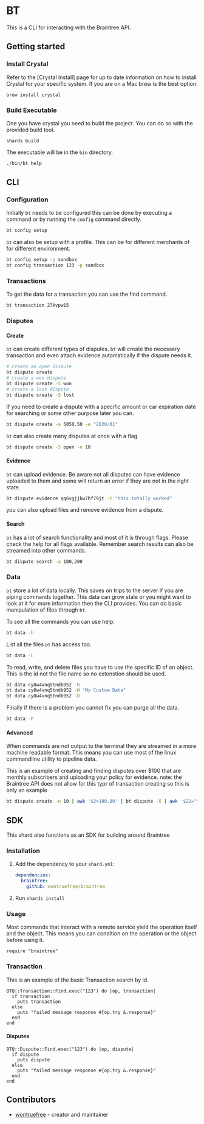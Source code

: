 # BT

This is a CLI for interacting with the Braintree API.

## Getting started

### Install Crystal

Refer to the [Crystal Install] page for up to date information on how to install Crystal for your specific system.
If you are on a Mac brew is the best option.

``` shsh
brew install crystal
```

### Build Executable

One you have crystal you need to build the project.  You can do so with the provided build tool.

``` shsh
shards build
```

The executable will be in the `bin` directory.

``` sh
./bin/bt help
```

## CLI

### Configuration

Initially `bt` needs to be configured this can be done by executing a command or by running the `config` command directly.

```sh
bt config setup
```

`bt` can also be setup with a profile.  This can be for different merchants of for different environment.

```sh
bt config setup -p sandbox
bt config transaction 123 -p sandbox
```

### Transactions

To get the data for a transaction you can use the find command.

``` sh
bt transaction 27kvpw15
```

### Disputes

#### Create

`bt` can create different types of disputes.  `bt` will create the necessary transaction and even attach evidence automatically if the dispute needs it.

``` sh
# create an open dispute
bt dispute create
# create a won dispute
bt dispute create -S won
# create a lost dispute
bt dispute create -S lost
```

If you need to create a dispute with a specific amount or car expiration date for searching or some other purpose later you can.

``` sh
bt dispute create -a 5050.50 -e "2030/01"
```

`bt` can also create many disputes at once with a flag

``` sh
bt dispute create -S open -n 10
```

#### Evidence

`bt` can upload evidence.  Be aware not all disputes can have evidence uploaded to them and some will return an error if they are not in the right state.

``` sh
bt dispute evidence qq6vgjjbw7hf79jt -t "this totally worked"
```

you can also upload files and remove evidence from a dispute.

#### Search

`bt` has a lot of search functionality and most of it is through flags.  Please check the help for all flags available.  Remember search results can also be streamed into other commands.

``` sh
bt dispute search -a 100,200
```

### Data

`bt` store a lot of data locally.  This saves on trips to the server if you are piping commands together.  This data can grow stale or you might want to look at it for more information then the CLI provides.  You can do basic manipulation of files through `bt`.

To see all the commands you can use help.

``` sh
bt data -h
```

List all the files `bt` has access too.

``` sh
bt data -L
```

To read, write, and delete files you have to use the specific ID of an object.  This is the id not the file name so no extenstion should be used.

``` sh
bt data cy8w4vnq5tndb952 -R
bt data cy8w4vnq5tndb952 -W "My Custom Data"
bt data cy8w4vnq5tndb952 -D
```

Finally if there is a problem you cannot fix you can purge all the data.

``` sh
bt data -P
```

#### Advanced

When commands are not output to the terminal they are streamed in a more machine readable format.  This means you can use most of the linux commandline utility to pipeline data.

This is an example of creating and finding disputes over $100 that are monthly subscribers and uploading your policy for evidence.
note: the Braintree API does not allow for this typr of transaction creating so this is only an example
``` sh
bt dispute create -n 10 | awk '$2>100.00' | bt dispute -X | awk '$22="true"' | bt dispute evidence -f "monthly_subscription_policy.pdf" | bt dispute -F
```

## SDK

This shard also functions as an SDK for building around Braintree

### Installation

1. Add the dependency to your `shard.yml`:

   ```yaml
   dependencies:
     braintree:
       github: wontruefree/braintree
   ```

2. Run `shards install`

### Usage

Most commands that interact with a remote service yield the operation itself and the object.
This means you can condition on the operation or the object before using it.

```crystal
require "braintree"
```

### Transaction

This is an example of the basic Transaction search by id.

```crystal
BTQ::Transaction::Find.exec("123") do |op, transaction|
  if transaction
    puts transaction
  else
    puts "failed message response #{op.try &.response}"
  end
end
```

#### Disputes

```crystal
BTQ::Dispute::Find.exec("123") do |op, dispute|
  if dispute
    puts dispute
  else
    puts "failed message response #{op.try &.response}"
  end
end
```

## Contributors

- [wontruefree](https://github.com/wontruefree) - creator and maintainer
